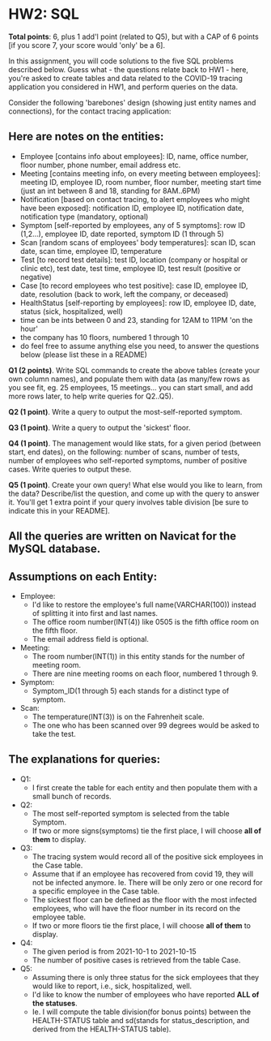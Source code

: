 # HW2: SQL

**Total points**: 6, plus 1 add'l point (related to Q5), but with a CAP of 6 points [if you score 7, your score would 'only' be a 6].

In this assignment, you will code solutions to the five SQL problems described below. Guess what - the questions relate back to HW1 - here, you're asked to create tables and data related to the COVID-19 tracing application you considered in HW1, and perform queries on the data.

Consider the following 'barebones' design (showing just entity names and connections), for the contact tracing application:

## Here are notes on the entities:
- Employee [contains info about employees]: ID, name, office number, floor number, phone number, email address etc.
- Meeting [contains meeting info, on every meeting between employees]: meeting ID, employee ID, room number, floor number, meeting start time (just an int between 8 and 18, standing for 8AM..6PM)
- Notification [based on contact tracing, to alert employees who might have been exposed]: notification ID, employee ID, notification date, notification type (mandatory, optional)
- Symptom [self-reported by employees, any of 5 symptoms]: row ID (1,2...), employee ID, date reported, symptom ID (1 through 5)
- Scan [random scans of employees' body temperatures]: scan ID, scan date, scan time, employee ID, temperature
- Test [to record test details]: test ID, location (company or hospital or clinic etc), test date, test time, employee ID, test result (positive or negative)
- Case [to record employees who test positive]: case ID, employee ID, date, resolution (back to work, left the company, or deceased)
- HealthStatus [self-reporting by employees]: row ID, employee ID, date, status (sick, hospitalized, well)
- time can be ints between 0 and 23, standing for 12AM to 11PM 'on the hour'
- the company has 10 floors, numbered 1 through 10
- do feel free to assume anything else you need, to answer the questions below (please list these in a README)

**Q1 (2 points)**. Write SQL commands to create the above tables (create your own column names), and populate them with data (as many/few rows as you see fit, eg. 25 employees, 15 meetings... you can start small, and add more rows later, to help write queries for Q2..Q5).

**Q2 (1 point)**. Write a query to output the most-self-reported symptom.

**Q3 (1 point)**. Write a query to output the 'sickest' floor.

**Q4 (1 point)**. The management would like stats, for a given period (between start, end dates), on the following: number of scans, number of tests, number of employees who self-reported symptoms, number of positive cases. Write queries to output these.

**Q5 (1 point)**. Create your own query! What else would you like to learn, from the data? Describe/list the question, and come up with the query to answer it. You'll get 1 extra point if your query involves table division [be sure to indicate this in your README].

## All the queries are written on Navicat for the **MySQL** database.

## Assumptions on each Entity:
* Employee:
  - I'd like to restore the employee's full name(VARCHAR(100)) instead of splitting it into first and last names.
  - The office room number(INT(4)) like 0505 is the fifth office room on the fifth floor.
  - The email address field is optional.	
* Meeting:
	- The room number(INT(1)) in this entity stands for the number of meeting room. 
	- There are nine meeting rooms on each floor, numbered 1 through 9.
* Symptom:
	- Symptom_ID(1 through 5) each stands for a distinct type of symptom.
* Scan: 
	- The temperature(INT(3)) is on the Fahrenheit scale.
	- The one who has been scanned over 99 degrees would be asked to take the test.

## The explanations for queries:
* Q1: 
	- I first create the table for each entity and then populate them with a small bunch of records.
* Q2: 
	- The most self-reported symptom is selected from the table Symptom. 
	- If two or more signs(symptoms) tie the first place, I will choose **all of them** to display.
* Q3:
	- The tracing system would record all of the positive sick employees in the Case table.
	- Assume that if an employee has recovered from covid 19, they will not be infected anymore. Ie. There will be only zero or one record for a specific employee in the Case table.
	- The sickest floor can be defined as the floor with the most infected employees, who will have the floor number in its record on the employee table.
	- If two or more floors tie the first place, I will choose **all of them** to display.
* Q4:
	- The given period is from 2021-10-1 to 2021-10-15 
	- The number of positive cases is retrieved from the table Case.
* Q5: 
	- Assuming there is only three status for the sick employees that they would like to report, i.e., sick, hospitalized, well. 
	- I'd like to know the number of employees who have reported **ALL of the statuses**.
	- Ie. I will compute the table division(for bonus points) between the HEALTH-STATUS table and sd(stands for status_description, and derived from the HEALTH-STATUS table).
 
